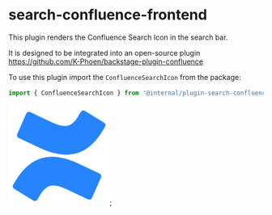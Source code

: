 # search-confluence-frontend

This plugin renders the Confluence Search Icon in the search bar.

It is designed to be integrated into an open-source plugin <https://github.com/K-Phoen/backstage-plugin-confluence>

To use this plugin import the `ConfluenceSearchIcon` from the package:

```javascript
import { ConfluenceSearchIcon } from '@internal/plugin-search-confluence-frontend';
```

<img
  src="docs/confluence.png"
  alt="Confluence logo"
  width="200"
  height="200"
/>;
